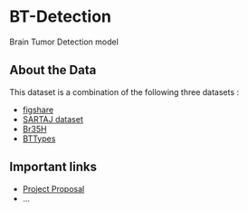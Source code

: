 # BT-Detection

Brain Tumor Detection model

## About the Data
This dataset is a combination of the following three datasets :
- [figshare](https://figshare.com/articles/dataset/brain_tumor_dataset/1512427)
- [SARTAJ dataset](https://www.kaggle.com/datasets/sartajbhuvaji/brain-tumor-classification-mri)
- [Br35H](https://www.kaggle.com/datasets/ahmedhamada0/brain-tumor-detection)
- [BTTypes](https://www.kaggle.com/datasets/umarsiddiqui9/bttypes)


## Important links
 - [Project Proposal](https://docs.google.com/document/d/1Jlhjh6hORC81ql96qFVrwzAtONxaj1x5/edit?usp=sharing&ouid=109409937220767350929&rtpof=true&sd=true)
 - ...
